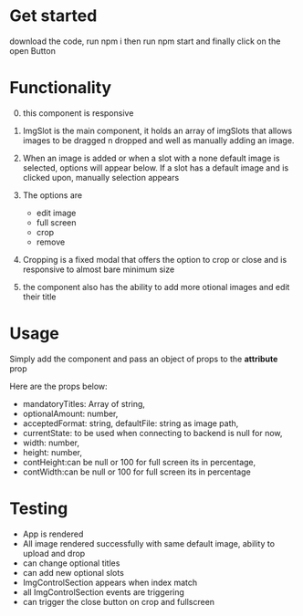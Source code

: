 # Get started

download the code, run npm i then run npm start and finally click on the open Button

# Functionality

0. this component is responsive

1. ImgSlot is the main component, it holds an array of imgSlots that allows images to be dragged n dropped and well as manually adding an image. 

2. When an image is added or when a slot with a none default image is selected, options will appear below. If a slot has a default image and is clicked upon, manually selection appears

3. The options are
    - edit image
    - full screen
    - crop
    - remove  

4. Cropping is a fixed modal that offers the option to crop or close and is responsive to almost bare minimum size

5. the component also has the ability to add more otional images and edit their title

# Usage

Simply add the component and pass an object of props to the **attribute** prop

Here are the props below:

   - mandatoryTitles: Array of string,
   - optionalAmount: number,
   - acceptedFormat: string,
   defaultFile: string as image path,
   - currentState: to be used when connecting to backend is null for now, 
   - width: number,
   - height: number,
   - contHeight:can be null or 100 for full screen its in percentage,
   - contWidth:can be null or 100 for full screen its in percentage

   # Testing

   - App is rendered
   - All image rendered successfully with same default image, ability to upload and drop
   - can change optional titles
   - can add new optional slots
   - ImgControlSection appears when index match
   - all ImgControlSection events are triggering
   - can trigger the close button on crop and fullscreen



